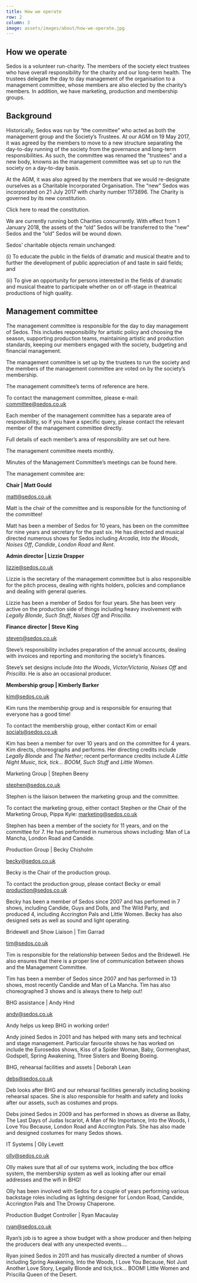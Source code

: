 ```yaml
---
title: How we operate
row: 2
column: 3
image: assets/images/about/how-we-operate.jpg
---
```

## How we operate

Sedos is a volunteer run-charity. The members of the society elect trustees who have overall responsibility for the charity and our long-term health. The trustees delegate the day to day management of the organisation to a management committee, whose members are also elected by the charity’s members. In addition, we have marketing, production and membership groups.  

## Background

Historically, Sedos was run by “the committee” who acted as both the management group and the Society’s Trustees. At our AGM on 19 May 2017, it was agreed by the members to move to a new structure separating the day-to-day running of the society from the governance and long-term responsibilities. As such, the committee was renamed the "trustees” and a new body, knowns as the management committee was set up to run the society on a day-to-day basis.

At the AGM, it was also agreed by the members that we would re-designate ourselves as a Charitable Incorporated Organisation. The “new” Sedos was incorporated on 21 July 2017 with charity number 1173896. The Charity is governed by its new constitution.

Click here to read the constitution.  

We are currently running both Charities concurrently. With effect from 1 January 2018, the assets of the “old” Sedos will be transferred to the “new” Sedos and the “old” Sedos will be wound down.  

Sedos’ charitable objects remain unchanged:

(i)              To educate the public in the fields of dramatic and musical theatre and to further the development of public appreciation of and taste in said fields; and

(ii)             To give an opportunity for persons interested in the fields of dramatic and musical theatre to participate whether on or off-stage in theatrical productions of high quality.

## Management committee

The management committee is responsible for the day to day management of Sedos. This includes responsibility for artistic policy and choosing the season, supporting production teams, maintaining artistic and production standards, keeping our members engaged with the society, budgeting and financial management.

The management committee is set up by the trustees to run the society and the members of the management committee are voted on by the society’s membership.

The management committee’s terms of reference are here.

To contact the management committee, please e-mail: committee@sedos.co.uk

Each member of the management committee has a separate area of responsibility, so if you have a specific query, please contact the relevant member of the management committee directly.

Full details of each member’s area of responsibility are set out here.

The management committee meets monthly.

Minutes of the Management Committee’s meetings can be found here.

The management commitee are:

**Chair | Matt Gould**

matt@sedos.co.uk

Matt is the chair of the committee and is responsible for the functioning of the committee!

Matt has been a member of Sedos for 10 years, has been on the committee for nine years and secretary for the past six. He has directed and musical directed numerous shows for Sedos including _Arcadia_, _Into the Woods_, _Noises Off_, _Candide_, _London Road_ and _Rent_.

**Admin director | Lizzie Drapper**

lizzie@sedos.co.uk

Lizzie is the secretary of the management committee but is also responsible for the pitch process, dealing with rights holders, policies and compliance and dealing with general queries.

Lizzie has been a member of Sedos for four years. She has been very active on the production side of things including heavy involvement with _Legally Blonde_, _Such Stuff_, _Noises Off_ and _Priscilla_.

**Finance director | Steve King**

steven@sedos.co.uk

Steve’s responsibility includes preparation of the annual accounts, dealing with invoices and reporting and monitoring the society’s finances.

Steve’s set designs include _Into the Woods_, _Victor/Victoria_, _Noises Off_ and _Priscilla_. He is also an occasional producer.

**Membership group | Kimberly Barker**

kim@sedos.co.uk

Kim runs the membership group and is responsible for ensuring that everyone has a good time!

To contact the membership group, either contact Kim or email socials@sedos.co.uk

Kim has been a member for over 10 years and on the committee for 4 years. Kim directs, choreographs and performs. Her directing credits include _Legally Blonde_ and _The Nether_; recent performance credits include _A Little Night Music_, _tick, tick… BOOM_, _Such Stuff_ and _Little Women_.

Marketing Group | Stephen Beeny

stephen@sedos.co.uk

Stephen is the liaison between the marketing group and the committee.

To contact the marketing group, either contact Stephen or the Chair of the Marketing Group, Pippa Kyle: marketing@sedos.co.uk

Stephen has been a member of the society for 11 years, and on the committee for 7. He has performed in numerous shows including: Man of La Mancha, London Road and Candide.

Production Group | Becky Chisholm

becky@sedos.co.uk

Becky is the Chair of the production group.

To contact the production group, please contact Becky or email production@sedos.co.uk

Becky has been a member of Sedos since 2007 and has performed in 7 shows, including Candide, Guys and Dolls, and The Wild Party, and produced 4, including Accrington Pals and Little Women.  Becky has also designed sets as well as sound and light operating.

Bridewell and Show Liaison | Tim Garrad               

tim@sedos.co.uk

Tim is responsible for the relationship between Sedos and the Bridewell. He also ensures that there is a proper line of communication between shows and the Management Committee.

Tim has been a member of Sedos since 2007 and has performed in 13 shows, most recently Candide and Man of La Mancha. Tim has also choreographed 3 shows and is always there to help out!

BHG assistance | Andy Hind

andy@sedos.co.uk

Andy helps us keep BHG in working order!

Andy joined Sedos in 2001 and has helped with many sets and technical and stage management. Particular favourite shows he has worked on include the Eurosedos shows, Kiss of a Spider Woman, Baby, Gormenghast, Godspell, Spring Awakening, Three Sisters and Boeing Boeing.

BHG, rehearsal facilities and assets | Deborah Lean

debs@sedos.co.uk

Deb looks after BHG and our rehearsal facilities generally including booking rehearsal spaces. She is also responsible for health and safety and looks after our assets, such as costumes and props.

Debs joined Sedos in 2009 and has performed in shows as diverse as Baby, The Last Days of Judas Iscariot, A Man of No Importance, Into the Woods, I Love You Because, London Road and Accrington Pals. She has also made and designed costumes for many Sedos shows.

IT Systems | Olly Levett

olly@sedos.co.uk

Olly makes sure that all of our systems work, including the box office system, the membership system as well as looking after our email addresses and the wifi in BHG!

Olly has been involved with Sedos for a couple of years performing various backstage roles including as lighting designer for London Road, Candide, Accrington Pals and The Drowsy Chaperone.

Production Budget Controller | Ryan Macaulay 

ryan@sedos.co.uk

Ryan’s job is to agree a show budget with a show producer and then helping the producers deal with any unexpected events….

Ryan joined Sedos in 2011 and has musically directed a number of shows including Spring Awakening, Into the Woods, I Love You Because, Not Just Another Love Story, Legally Blonde and tick,tick… BOOM! Little Women and Priscilla Queen of the Desert.
